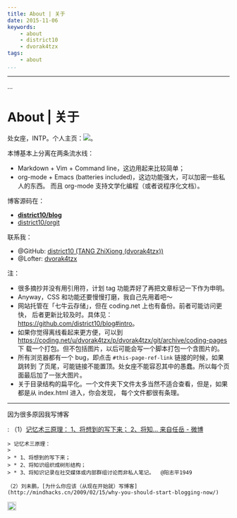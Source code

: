 ```yaml
---
title: About | 关于
date: 2015-11-06
keywords:
    - about
    - district10
    - dvorak4tzx
tags:
    - about
...
```


---
...

About | 关于
============

<!-- 主站是 qiniu，coding 是镜像！-->

处女座，INTP。个人主页：[![](tangzhixiong.svg)](http://tangzhixiong.com)。

本博基本上分离在两条流水线：

  - Markdown + Vim + Command line，这边用起来比较简单；
  - org-mode + Emacs (batteries included)，这边功能强大，可以加密一些私人的东西。
    而且 org-mode 支持文学化编程（或者说程序化文档）。

博客源码在：

  - **[district10/blog](https://github.com/district10/blog)**
  - [district10/orgit](https://github.com/district10/orgit)

联系我：

  - @GitHub: [district10 (TANG ZhiXiong (dvorak4tzx))](https://github.com/district10)
  - @Lofter: [dvorak4tzx](http://dvorak4tzx.lofter.com/)

注：

  - 很多摘抄并没有用引用符，计划 tag 功能弄好了再把文章标记一下作为申明。
  - Anyway，CSS 和功能还要慢慢打磨，我自己先用着吧～
  - 网站托管在「七牛云存储」，但在 coding.net 上也有备份。前者可能访问更快，
    后者更新比较及时。具体见：<https://github.com/district10/blog#intro>。
  - 如果你觉得离线看起来更方便，可以到
    <https://coding.net/u/dvorak4tzx/p/dvorak4tzx/git/archive/coding-pages> 下
    载一个打包。但不包括图片，以后可能会写一个脚本打包一个含图片的。
  - 所有浏览器都有一个 bug，即点击 `#this-page-ref-link` 链接的时候，如果跳转到
    了页尾，可能链接不能置顶。处女座不能容忍其中的愚蠢。所以每个页面最后加了一张大图片。
  - 关于目录结构的扁平化。一个文件夹下文件太多当然不适合查看，但是，如果都是从 index.html 进入，你会发现，
    每个文件都很有条理。

---

因为很多原因我写博客

:   （1）[记忆术三原理：
    1、将想到的写下来；
    2、将知... 来自任岳 - 微博](http://weibo.com/1664910444/Biy24h2m9?type=comment)

    > 记忆术三原理：
    >
    > * 1、将想到的写下来；
    > * 2、将知识组织成树形结构；
    > * 3、将知识记录在社交媒体或内部群组讨论而非私人笔记。  @阳志平1949

    （2）刘未鹏，[为什么你应该（从现在开始就）写博客](http://mindhacks.cn/2009/02/15/why-you-should-start-blogging-now/)

<!-- Notes
![Mathematics is the only truly universal language.](http://gnat.qiniudn.com/jodie-foster-math.png)
![Octocat: Adventure Cat](http://gnat-tang-shared-image.qiniudn.com/octocat/adventure-cat.png)
![Kimonotocat](http://gnat-tang-shared-image.qiniudn.com/octocat/kimonotocat.png)
学好数学、英语、计算机。

pre.code:                        80 chars
small.pre.code:                 100 chars
small.small.pre.code:           120 chars
small.small.small.pre.code:     140 chars

TODO:
    - perl: bib->md

notes.md

    [title1](url1)

    :   note11

        note12

    [title2](url2)

    [title3](url3)

    ---

    misc notes

    ---

    [title4](url4)

reads.md

    not needed.


reads.html

    * [title](url) tags

- [ ] 优化 CSS
- [ ] 把自己原来的文章慢慢都放到这个 blog 上
- [ ] ~~安利！~~
- [ ] [zenorocha/clipboard.js: Modern copy to clipboard. No Flash. Just
      2kb](https://github.com/zenorocha/clipboard.js/)
- [ ] [chunksnbits/jquery-quickfit: A quick and dirty approach to fitting text
      into its surrounding container.](https://github.com/chunksnbits/jquery-quickfit)
- [ ] [Sitemap提交工具_站长资讯_百度站长平台](http://zhanzhang.baidu.com/wiki/44), sitemap.txt, sitemap.xml
- [ ] [Controlling Crawling and Indexing  |  Webmasters  |  Google Developers](https://developers.google.com/webmasters/control-crawl-index/)

% Reads | 斋读
% TANG ZhiXiong
% 2015-12-07

Reads | 斋读
============
__

-->

<a id="cc" rel="license"
           href="http://creativecommons.org/licenses/by-nc-sa/3.0/deed.zh">
<img title="知识共享许可协议" style="border-width: 0px; vertical-align: middle; display: inline; "
    src="cc-80x15.png"
    original="http://i.creativecommons.org/l/by-nc-sa/3.0/80x15.png"
    height="20px;">
</a>
